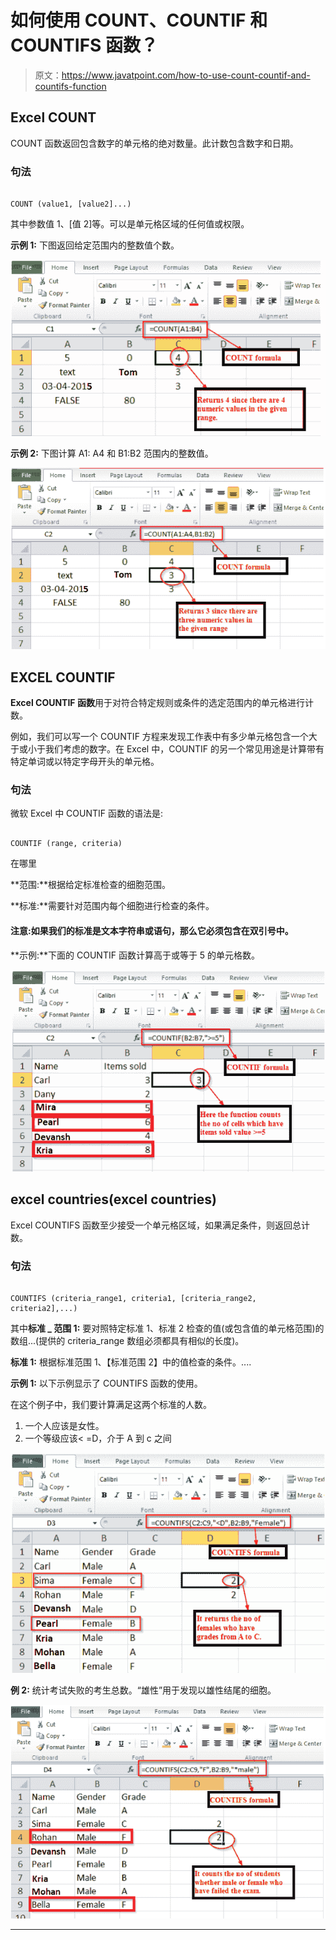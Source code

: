 # 如何使用 COUNT、COUNTIF 和 COUNTIFS 函数？

> 原文：<https://www.javatpoint.com/how-to-use-count-countif-and-countifs-function>

## Excel COUNT

COUNT 函数返回包含数字的单元格的绝对数量。此计数包含数字和日期。

### 句法

```

COUNT (value1, [value2]...)

```

其中参数值 1、[值 2]等。可以是单元格区域的任何值或权限。

**示例 1:** 下图返回给定范围内的整数值个数。

![use COUNT, COUNTIF, and COUNTIFS Function](img/0414fee67dcd986f41bd487453a6e1cf.png)

**示例 2:** 下图计算 A1: A4 和 B1:B2 范围内的整数值。

![use COUNT, COUNTIF, and COUNTIFS Function](img/7ddb37b1186a29def666f33de58619ea.png)

## EXCEL COUNTIF

**Excel COUNTIF 函数**用于对符合特定规则或条件的选定范围内的单元格进行计数。

例如，我们可以写一个 COUNTIF 方程来发现工作表中有多少单元格包含一个大于或小于我们考虑的数字。在 Excel 中，COUNTIF 的另一个常见用途是计算带有特定单词或以特定字母开头的单元格。

### 句法

微软 Excel 中 COUNTIF 函数的语法是:

```

COUNTIF (range, criteria)

```

在哪里

**范围:**根据给定标准检查的细胞范围。

**标准:**需要针对范围内每个细胞进行检查的条件。

#### 注意:如果我们的标准是文本字符串或语句，那么它必须包含在双引号中。

**示例:**下面的 COUNTIF 函数计算高于或等于 5 的单元格数。

![use COUNT, COUNTIF, and COUNTIFS Function](img/72958b8e46e1b503c47ccddd6cd7efb6.png)

## excel countries(excel countries)

Excel COUNTIFS 函数至少接受一个单元格区域，如果满足条件，则返回总计数。

### 句法

```

COUNTIFS (criteria_range1, criteria1, [criteria_range2, criteria2],...)

```

其中**标准 _ 范围 1:** 要对照特定标准 1、标准 2 检查的值(或包含值的单元格范围)的数组...(提供的 criteria_range 数组必须都具有相似的长度)。

**标准 1:** 根据标准范围 1、【标准范围 2】中的值检查的条件。....

**示例 1:** 以下示例显示了 COUNTIFS 函数的使用。

在这个例子中，我们要计算满足这两个标准的人数。

1.  一个人应该是女性。
2.  一个等级应该< =D，介于 A 到 c 之间

![use COUNT, COUNTIF, and COUNTIFS Function](img/47447a5fd70ae897a4e4b850674d3ab8.png)

**例 2:** 统计考试失败的考生总数。“雄性”用于发现以雄性结尾的细胞。

![use COUNT, COUNTIF, and COUNTIFS Function](img/6decefe5c608e7b0a518c8f2a2235a89.png)

* * *